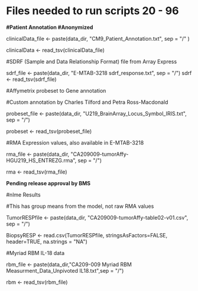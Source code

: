 
# Files needed to run scripts 20 - 96

**#Patient Annotation
#Anonymized**

clinicalData_file <- paste(data_dir, "CM9_Patient_Annotation.txt", sep = "/" )

clinicalData <- read_tsv(clinicalData_file)

#SDRF (Sample and Data Relationship Format) file from Array Express

sdrf_file <- paste(data_dir, "E-MTAB-3218 sdrf_response.txt", sep = "/")
sdrf <- read_tsv(sdrf_file)

#Affymetrix probeset to Gene annotation

#Custom annotation by Charles Tilford and Petra Ross-Macdonald


probeset_file <- paste(data_dir, "U219_BrainArray_Locus_Symbol_IRIS.txt", sep = "/")

probeset <- read_tsv(probeset_file)


#RMA Expression values, also available in E-MTAB-3218


rma_file <- paste(data_dir, "CA209009-tumorAffy-HGU219_HS_ENTREZG.rma", sep = "/")

rma <- read_tsv(rma_file)

**Pending release approval by BMS**

#nlme Results

#This has group means from the model, not raw RMA values

TumorRESPfile <- paste(data_dir, "CA209009-tumorAffy-table02-v01.csv", sep = "/")

BiopsyRESP <- read.csv(TumorRESPfile, stringsAsFactors=FALSE, header=TRUE, na.strings = "NA")

#Myriad RBM IL-18 data

rbm_file <- paste(data_dir,"CA209-009 Myriad RBM Measurment_Data_Unpivoted IL18.txt",sep = "/")

rbm <- read_tsv(rbm_file)
